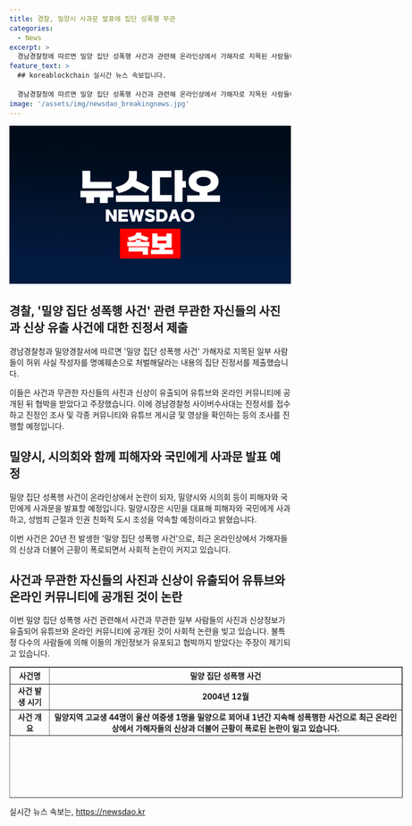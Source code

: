 ```yaml
---
title: 경찰, 밀양시 사과문 발표에 집단 성폭행 무관
categories:
  - News
excerpt: >
  경남경찰청에 따르면 밀양 집단 성폭행 사건과 관련해 온라인상에서 가해자로 지목된 사람들이 허위 사실 작성자를 명예훼손으로 처벌해달라는 내용의 집단 진정서를 제출했다. 이들은 피해를 호소하며 밀양 경찰서에 고소·진정을 낸 것으로 알려졌으며, 경남경찰청 사이버수사대는 현재 이에 대한 조사를 진행 중이다. 밀양시와 시의회는 25일 사과문을 발표할 예정이며, 안병구 밀양시장은 사과하고 성범죄 근절과 인권 친화적 도시 조성을 약속할 예정이다. 이 사건은 온라인에서 논란이 일고 있는 상황이다.
feature_text: >
  ## koreablockchain 실시간 뉴스 속보입니다.

  경남경찰청에 따르면 밀양 집단 성폭행 사건과 관련해 온라인상에서 가해자로 지목된 사람들이 허위 사실 작성자를 명예훼손으로 처벌해달라는 내용의 집단 진정서를 제출했다. 이들은 피해를 호소하며 밀양 경찰서에 고소·진정을 낸 것으로 알려졌으며, 경남경찰청 사이버수사대는 현재 이에 대한 조사를 진행 중이다. 밀양시와 시의회는 25일 사과문을 발표할 예정이며, 안병구 밀양시장은 사과하고 성범죄 근절과 인권 친화적 도시 조성을 약속할 예정이다. 이 사건은 온라인에서 논란이 일고 있는 상황이다.
image: '/assets/img/newsdao_breakingnews.jpg'
---
```


<p><img src="/assets/img/newsdao_breakingnews.jpg" alt="koreablockchain 속보" /></p>

<h2 data-ke-size="size26">경찰, '밀양 집단 성폭행 사건' 관련 무관한 자신들의 사진과 신상 유출 사건에 대한 진정서 제출</h2>

<p data-ke-size="size16">경남경찰청과 밀양경찰서에 따르면 '밀양 집단 성폭행 사건' 가해자로 지목된 일부 사람들이 허위 사실 작성자를 명예훼손으로 처벌해달라는 내용의 집단 진정서를 제출했습니다.</p>

<p data-ke-size="size16">이들은 사건과 무관한 자신들의 사진과 신상이 유출되어 유튜브와 온라인 커뮤니티에 공개된 뒤 협박을 받았다고 주장했습니다. 이에 경남경찰청 사이버수사대는 진정서를 접수하고 진정인 조사 및 각종 커뮤니티와 유튜브 게시글 및 영상을 확인하는 등의 조사를 진행할 예정입니다.</p>

<h2 data-ke-size="size26">밀양시, 시의회와 함께 피해자와 국민에게 사과문 발표 예정</h2>

<p data-ke-size="size16">밀양 집단 성폭행 사건이 온라인상에서 논란이 되자, 밀양시와 시의회 등이 피해자와 국민에게 사과문을 발표할 예정입니다. 밀양시장은 시민을 대표해 피해자와 국민에게 사과하고, 성범죄 근절과 인권 친화적 도시 조성을 약속할 예정이라고 밝혔습니다.</p>

<p data-ke-size="size16">이번 사건은 20년 전 발생한 '밀양 집단 성폭행 사건'으로, 최근 온라인상에서 가해자들의 신상과 더불어 근황이 폭로되면서 사회적 논란이 커지고 있습니다.</p>

<h2 data-ke-size="size26">사건과 무관한 자신들의 사진과 신상이 유출되어 유튜브와 온라인 커뮤니티에 공개된  것이 논란</h2>

<p data-ke-size="size16">이번 밀양 집단 성폭행 사건 관련해서 사건과 무관한 일부 사람들의 사진과 신상정보가 유출되어 유튜브와 온라인 커뮤니티에 공개된 것이 사회적 논란을 빚고 있습니다. 불특정 다수의 사람들에 의해 이들의 개인정보가 유포되고 협박까지 받았다는 주장이 제기되고 있습니다.</p>

<table style="width: 704px; height: 235px;" border="1">
<tbody>
<tr>
<td style="text-align: center; height: 23px;"><b>사건명</b></td>
<td style="text-align: center; height: 23px;"><b>밀양 집단 성폭행 사건</b></td>
</tr>
<tr>
<td style="text-align: center; height: 23px;"><b>사건 발생 시기</b></td>
<td style="text-align: center; height: 23px;"><b>2004년 12월</b></td>
</tr>
<tr>
<td style="text-align: center; height: 23px;"><b>사건 개요</b></td>
<td style="text-align: center; height: 23px;"><b>밀양지역 고교생 44명이 울산 여중생 1명을 밀양으로 꾀어내 1년간 지속해 성폭행한 사건으로 최근 온라인 상에서 가해자들의 신상과 더불어 근황이 폭로된 논란이 일고 있습니다.</b></td>
</tr>
</tbody>
</table>
실시간 뉴스 속보는, <a href="https://newsdao.kr" rel="dofollow">https://newsdao.kr</a>


